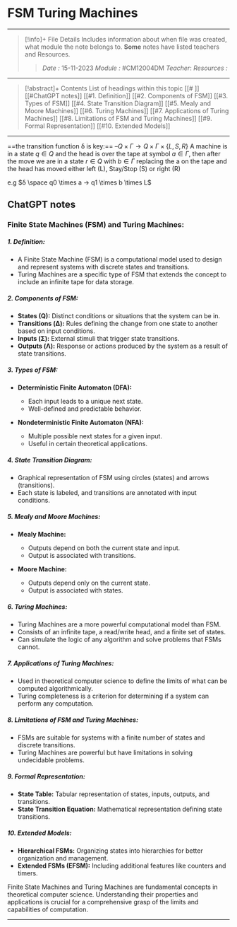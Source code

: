 # FSM Turing Machines
---
> [!info]+ File Details
> Includes information about when file was created, what module the note belongs to. **Some** notes have listed teachers and Resources.
> > *Date :* 15-11-2023
> > *Module :* #CM12004DM 
> > *Teacher*: 
> > *Resources :*

---
> [!abstract]+ Contents
> List of headings within this topic
> [[# ]]  [[#ChatGPT notes]]
> [[#1. Definition]]
> [[#2. Components of FSM]]
> [[#3. Types of FSM]]
> [[#4. State Transition Diagram]]
> [[#5. Mealy and Moore Machines]]
> [[#6. Turing Machines]]
> [[#7. Applications of Turing Machines]]
> [[#8. Limitations of FSM and Turing Machines]]
> [[#9. Formal Representation]]
> [[#10. Extended Models]]
> 
--- 

==the transition function δ is key:== ${– Q × Γ → Q × Γ × \{L, S, R\} }$
	A machine is in a state $q ∈ Q$ and the head is over the tape at symbol $a ∈ Γ$, then after the move we are in a state $r ∈ Q$ with $b ∈ Γ$ replacing the a on the tape and the head has moved either left (L), Stay/Stop (S) or right (R)
	
e.g $δ \space q0 \times a → q1 \times b \times L$

## ChatGPT notes 

### Finite State Machines (FSM) and Turing Machines:

##### 1. Definition:

- A Finite State Machine (FSM) is a computational model used to design and represent systems with discrete states and transitions.
- Turing Machines are a specific type of FSM that extends the concept to include an infinite tape for data storage.

##### 2. Components of FSM:

- **States (Q):** Distinct conditions or situations that the system can be in.
- **Transitions (Δ):** Rules defining the change from one state to another based on input conditions.
- **Inputs (Σ):** External stimuli that trigger state transitions.
- **Outputs (Λ):** Response or actions produced by the system as a result of state transitions.

##### 3. Types of FSM:

- **Deterministic Finite Automaton (DFA):**
    - Each input leads to a unique next state.
    - Well-defined and predictable behavior.

- **Nondeterministic Finite Automaton (NFA):** 
    - Multiple possible next states for a given input.
    - Useful in certain theoretical applications.

##### 4. State Transition Diagram:

- Graphical representation of FSM using circles (states) and arrows (transitions).
- Each state is labeled, and transitions are annotated with input conditions.

##### 5. Mealy and Moore Machines:

- **Mealy Machine:**
    
    - Outputs depend on both the current state and input.
    - Output is associated with transitions.
- **Moore Machine:**
    
    - Outputs depend only on the current state.
    - Output is associated with states.

##### 6. Turing Machines:

- Turing Machines are a more powerful computational model than FSM.
- Consists of an infinite tape, a read/write head, and a finite set of states.
- Can simulate the logic of any algorithm and solve problems that FSMs cannot.

##### 7. Applications of Turing Machines:

- Used in theoretical computer science to define the limits of what can be computed algorithmically.
- Turing completeness is a criterion for determining if a system can perform any computation.

##### 8. Limitations of FSM and Turing Machines:

- FSMs are suitable for systems with a finite number of states and discrete transitions.
- Turing Machines are powerful but have limitations in solving undecidable problems.

##### 9. Formal Representation:

- **State Table:** Tabular representation of states, inputs, outputs, and transitions.
- **State Transition Equation:** Mathematical representation defining state transitions.

##### 10. Extended Models:

- **Hierarchical FSMs:** Organizing states into hierarchies for better organization and management.
- **Extended FSMs (EFSM):** Including additional features like counters and timers.

 Finite State Machines and Turing Machines are fundamental concepts in theoretical computer science. Understanding their properties and applications is crucial for a comprehensive grasp of the limits and capabilities of computation.

---